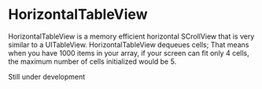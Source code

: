 HorizontalTableView
===================

HorizontalTableView is a memory efficient horizontal SCrollView that is very similar to a UITableView.
HorizontalTableView dequeues cells; That means when you have 1000 items in your array, if your screen can fit only 4 cells, the maximum number of cells initialized would be 5.

Still under development

